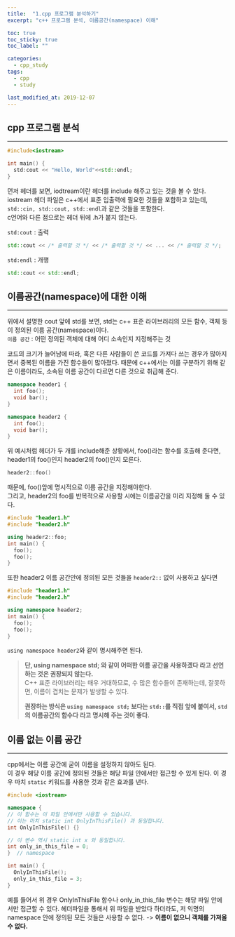```yaml
---
title:  "1.cpp 프로그램 분석하기"
excerpt: "c++ 프로그램 분석, 이름공간(namespace) 이해"

toc: true
toc_sticky: true
toc_label: ""

categories:
  - cpp_study
tags:
  - cpp
  - study

last_modified_at: 2019-12-07  
---
```


## cpp 프로그램 분석

- - -

```cpp
#include<iostream>

int main() {
  std:cout << "Hello, World"<<std::endl;
}
```  

먼저 헤더를 보면, iodtream이란 헤더를 include 해주고 있는 것을 볼 수 있다.  
iostream 헤더 파일은 c++에서 표준 입출력에 필요한 것들을 포함하고 있는데,  
`std::cin, std::cout, std::endl`과 같은 것들을 포함한다.  
c언어와 다른 점으로는 헤더 뒤에 .h가 붙지 않는다.  

`std:cout` : 출력  

```cpp
std::cout << /* 출력할 것 */ << /* 출력할 것 */ << ... << /* 출력할 것 */;
```

`std:endl` : 개행  

```cpp  
std::cout << std::endl;
```

## 이름공간(namespace)에 대한 이해

- - -  

위에서 설명한 cout 앞에 std를 보면, std는 c++ 표준 라이브러리의 모든 함수, 객체 등이 정의된 이름 공간(namespace)이다.  
`이름 공간` : 어떤 정의된 객체에 대해 어디 소속인지 지정해주는 것  

코드의 크기가 늘어남에 따라, 혹은 다른 사람들이 쓴 코드를 가져다 쓰는 경우가 많아지면서 중복된 이름을 가진 함수들이 많아졌다. 때문에 c++에서는 이를 구분하기 위해 같은 이름이라도, 소속된 이름 공간이 다르면 다른 것으로 취급해 준다.

```cpp
namespace header1 {
  int foo();
  void bar();
}
```  

```cpp
namespace header2 {
  int foo();
  void bar();
}
```

위 예시처럼 헤더가 두 개를 include해준 상황에서, foo()라는 함수를 호출해 준다면, header1의 foo()인지 header2의 foo()인지 모른다.  

```cpp
header2::foo()
```  

때문에, foo()앞에 명시적으로 이름 공간을 지정해야한다.  
그리고, header2의 foo를 반복적으로 사용할 시에는 이름공간을 미리 지정해 둘 수 있다.  

```cpp
#include "header1.h"
#include "header2.h"

using header2::foo;
int main() {
  foo();
  foo();
}
```

또한 header2 이름 공간안에 정의된 모든 것들을 `header2::` 없이 사용하고 싶다면

```cpp
#include "header1.h"
#include "header2.h"

using namespace header2;
int main() {
  foo();
  foo();
}
```

`using namespace header2`와 같이 명시해주면 된다.  
> **단, using namespace std; 와 같이 어떠한 이름 공간을 사용하겠다 라고 선언하는 것은 권장되지 않는다.**  
> C++ 표준 라이브러리는 매우 거대하므로, 수 많은 함수들이 존재하는데, 잘못하면, 이름이 겹치는 문제가 발생할 수 있다.  
>  
> **권장하는 방식은 `using namespace std;` 보다는 `std::`를 직접 앞에 붙여서, `std`의 이름공간의 함수다 라고 명시해 주는 것이 좋다.**  

## 이름 없는 이름 공간

- - -

cpp에서는 이름 공간에 굳이 이름을 설정하지 않아도 된다.  
이 경우 해당 이름 공간에 정의된 것들은 해당 파일 안에서만 접근할 수 있게 된다. 이 경우 마치 `static` 키워드를 사용한 것과 같은 효과를 낸다.

```cpp
#include <iostream>

namespace {
// 이 함수는 이 파일 안에서만 사용할 수 있습니다.
// 이는 마치 static int OnlyInThisFile() 과 동일합니다.
int OnlyInThisFile() {}

// 이 변수 역시 static int x 와 동일합니다.
int only_in_this_file = 0;
}  // namespace

int main() {
  OnlyInThisFile();
  only_in_this_file = 3;
}
```

예를 들어서 위 경우 OnlyInThisFile 함수나 only_in_this_file 변수는 해당 파일 안에서만 접근할 수 있다. 헤더파일을 통해서 위 파일을 받았다 하더라도, 저 익명의 namespace 안에 정의된 모든 것들은 사용할 수 없다. -> **이름이 없으니 객체를 가져올수 없다.**
